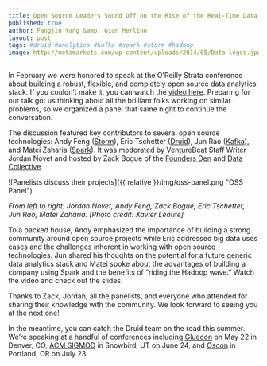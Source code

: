 ```yaml
---
title: Open Source Leaders Sound Off on the Rise of the Real-Time Data Stack
published: true
author: Fangjin Yang &amp; Gian Merlino
layout: post
tags: #druid #analytics #kafka #spark #storm #hadoop
image: http://metamarkets.com/wp-content/uploads/2014/05/Data-legos.jpg
---
```


In February we were honored to speak at the O’Reilly Strata conference about
building a robust, flexible, and completely open source data analytics stack.
If you couldn’t make it, you can watch the [video
here](https://www.youtube.com/watch?v=kJMYVpnW_AQ). Preparing for our talk got
us thinking about all the brilliant folks working on similar problems, so we
organized a panel that same night to continue the conversation.

The discussion featured key contributors to several open source technologies:
Andy Feng ([Storm](http://storm.incubator.apache.org/)), Eric Tschetter
([Druid](http://druid.io/)), Jun Rao ([Kafka](http://kafka.apache.org/)), and
Matei Zaharia ([Spark](http://spark.apache.org/)). It was moderated by
VentureBeat Staff Writer Jordan Novet and hosted by Zack Bogue of the [Founders
Den](http://www.foundersden.com/) and [Data Collective](http://dcvc.com/).

![Panelists discuss their projects]({{ relative }}/img/oss-panel.png "OSS Panel")

_From left to right: Jordan Novet, Andy Feng, Zack Bogue, Eric Tschetter, Jun Rao, Matei Zaharia. [Photo credit: Xavier Léauté]_

To a packed house, Andy emphasized the importance of building a strong
community around open source projects while Eric addressed big data uses cases
and the challenges inherent in working with open source technologies. Jun
shared his thoughts on the potential for a future generic data analytics stack
and Matei spoke about the advantages of building a company using Spark and the
benefits of “riding the Hadoop wave.” Watch the video and check out the slides.

Thanks to Zack, Jordan, all the panelists, and everyone who attended for
sharing their knowledge with the community. We look forward to seeing you at
the next one!

In the meantime, you can catch the Druid team on the road this summer. We’re
speaking at a handful of conferences including
[Gluecon](http://www.gluecon.com/2014/speakers/) on May 22 in Denver, CO, [ACM
SIGMOD](http://www.sigmod2014.org/program_sigmod.shtml#ind2) in Snowbird, UT on
June 24, and
[Oscon](http://www.oscon.com/oscon2014/public/schedule/detail/34076) in
Portland, OR on July 23.
